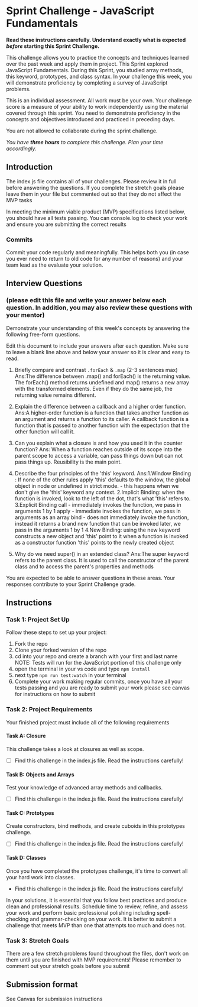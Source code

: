 # Sprint Challenge - JavaScript Fundamentals

**Read these instructions carefully. Understand exactly what is expected _before_ starting this Sprint Challenge.**

This challenge allows you to practice the concepts and techniques learned over the past week and apply them in project. This Sprint explored JavaScript Fundamentals. During this Sprint, you studied array methods, this keyword, prototypes, and class syntax. In your challenge this week, you will demonstrate proficiency by completing a survey of JavaScript problems.

This is an individual assessment. All work must be your own. Your challenge score is a measure of your ability to work independently using the material covered through this sprint. You need to demonstrate proficiency in the concepts and objectives introduced and practiced in preceding days.

You are not allowed to collaborate during the sprint challenge. 

_You have **three hours** to complete this challenge. Plan your time accordingly._


## Introduction

The index.js file contains all of your challenges. Please review it in full before answering the questions. If you complete the stretch goals please leave them in your file but commented out so that they do not affect the MVP tasks 

In meeting the minimum viable product (MVP) specifications listed below, you should have all tests passing. You can console.log to check your work and ensure you are submitting the correct results 

### Commits

Commit your code regularly and meaningfully. This helps both you (in case you ever need to return to old code for any number of reasons) and your team lead as the evaluate your solution.

## Interview Questions
### (please edit this file and write your answer below each question. In addition, you may also review these questions with your mentor)
Demonstrate your understanding of this week's concepts by answering the following free-form questions.

Edit this document to include your answers after each question. Make sure to leave a blank line above and below your answer so it is clear and easy to read.

1. Briefly compare and contrast `.forEach` & `.map` (2-3 sentences max)
Ans:The difference between .map() and forEach() is the returning value. The forEach() method returns undefined and map() returns a new array with the transformed elements. Even if they do the same job, the returning value remains different.

2. Explain the difference between a callback and a higher order function.
Ans:A higher-order function is a function that takes another function as an argument and returns a function to its caller.
    A callback function is a function that is passed to another function with the expectation that the other function will call it.

3. Can you explain what a closure is and how you used it in the counter function? 
Ans: When a function reaches outside of its scope into the parent scope to access a variable, can pass things down but can not pass things up. Reusibility is the main point. 

4. Describe the four principles of the 'this' keyword.
Ans:1.Window Binding : If none of the other rules apply 'this' defaults to the window, the global object in node or   undefined in strict mode. - this happens when we don't give the 'this' keyword any context.
    2.Implicit Binding: when the function is invoked, look to the left of the dot, that's what 'this' refers to.  
    3.Explicit Binding 
     call - immediately invokes the function, we pass in arguments 1 by 1
    apply - immediate invokes the function, we pass in arguments as an array
    bind - does not immediately invoke the function, instead it returns a brand new function that can be invoked later, we pass in the arguments 1 by 1 
    4.New Binding: using the new keyword constructs a new object and 'this' point to it 
   when a function is invoked as a constructor function 'this' points to the newly created object

5. Why do we need super() in an extended class?
Ans:The super keyword refers to the parent class. It is used to call the constructor of the parent class and to access the parent's properties and methods

You are expected to be able to answer questions in these areas. Your responses contribute to your Sprint Challenge grade. 

## Instructions

### Task 1: Project Set Up

Follow these steps to set up your project:

1. Fork the repo
2. Clone your forked version of the repo
3. cd into your repo and create a branch with your first and last name
NOTE: Tests will run for the JavaScript portion of this challenge only
4. open the terminal in your vs code and type `npm install`
5. next type `npm run test:watch` in your terminal
6. Complete your work making regular commits, once you have all your tests passing and you are ready to submit your work please see canvas for instructions on how to submit

### Task 2: Project Requirements

Your finished project must include all of the following requirements

#### Task A: Closure

This challenge takes a look at closures as well as scope. 
* [ ] Find this challenge in the index.js file. Read the instructions carefully!

#### Task B: Objects and Arrays

Test your knowledge of advanced array methods and callbacks.
* [ ] Find this challenge in the index.js file. Read the instructions carefully!

#### Task C: Prototypes

Create constructors, bind methods, and create cuboids in this prototypes challenge.
* [ ] Find this challenge in the index.js file. Read the instructions carefully!

#### Task D: Classes

Once you have completed the prototypes challenge, it's time to convert all your hard work into classes.
* Find this challenge in the index.js file. Read the instructions carefully!

In your solutions, it is essential that you follow best practices and produce clean and professional results. Schedule time to review, refine, and assess your work and perform basic professional polishing including spell-checking and grammar-checking on your work. It is better to submit a challenge that meets MVP than one that attempts too much and does not.

### Task 3: Stretch Goals 

There are a few stretch problems found throughout the files, don't work on them until you are finished with MVP requirements! Please remember to comment out your stretch goals before you submit 

## Submission format

See Canvas for submission instructions 

